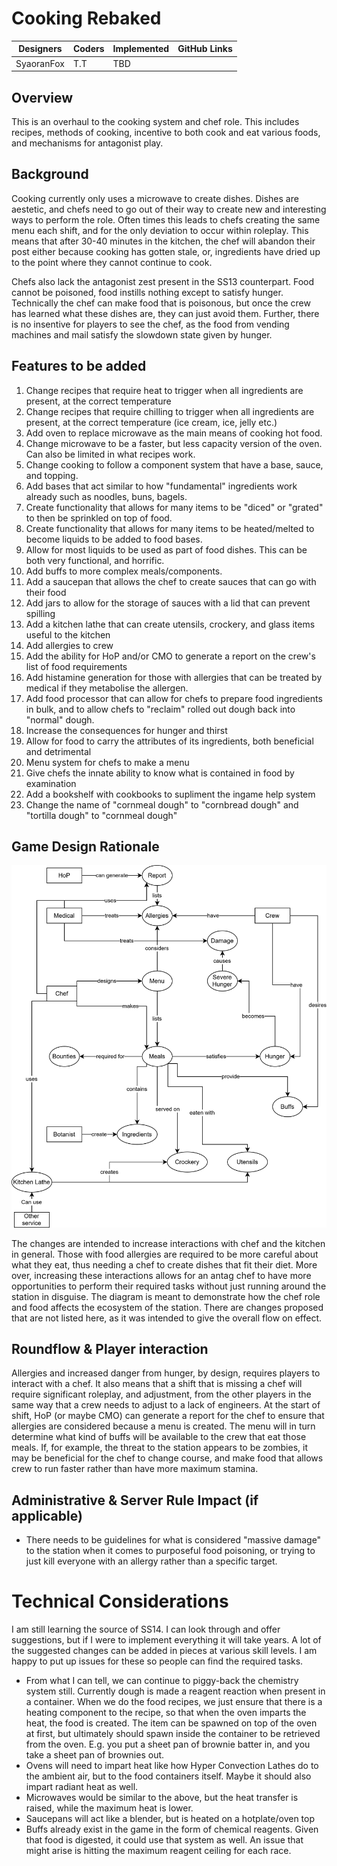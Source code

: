 # Cooking Rebaked


| Designers | Coders | Implemented | GitHub Links |
|---|---|---|---| 
| SyaoranFox | T.T | TBD |

## Overview

This is an overhaul to the cooking system and chef role. This includes recipes, methods of cooking, incentive to both cook and eat various foods, and mechanisms for antagonist play.

## Background

Cooking currently only uses a microwave to create dishes. Dishes are aestetic, and chefs need to go out of their way to create new and interesting ways to perform the role. Often times this leads to chefs creating the same menu each shift, and for the only deviation to occur within roleplay. This means that after 30-40 minutes in the kitchen, the chef will abandon their post either because cooking has gotten stale, or, ingredients have dried up to the point where they cannot continue to cook.

Chefs also lack the antagonist zest present in the SS13 counterpart. Food cannot be poisoned, food instills nothing except to satisfy hunger. Technically the chef can make food that is poisonous, but once the crew has learned what these dishes are, they can just avoid them. Further, there is no insentive for players to see the chef, as the food from vending machines and mail satisfy the slowdown state given by hunger.

## Features to be added

1. Change recipes that require heat to trigger when all ingredients are present, at the correct temperature
2. Change recipes that require chilling to trigger when all ingredients are present, at the correct temperature (ice cream, ice, jelly etc.)
3. Add oven to replace microwave as the main means of cooking hot food.
4. Change microwave to be a faster, but less capacity version of the oven. Can also be limited in what recipes work.
5. Change cooking to follow a component system that have a base, sauce, and topping.
6. Add bases that act similar to how "fundamental" ingredients work already such as noodles, buns, bagels.
7. Create functionality that allows for many items to be "diced" or "grated" to then be sprinkled on top of food.
8. Create functionality that allows for many items to be heated/melted to become liquids to be added to food bases.
9. Allow for most liquids to be used as part of food dishes. This can be both very functional, and horrific. 
10. Add buffs to more complex meals/components.
11. Add a saucepan that allows the chef to create sauces that can go with their food
12. Add jars to allow for the storage of sauces with a lid that can prevent spilling
13. Add a kitchen lathe that can create utensils, crockery, and glass items useful to the kitchen
14. Add allergies to crew
15. Add the ability for HoP and/or CMO to generate a report on the crew's list of food requirements
16. Add histamine generation for those with allergies that can be treated by medical if they metabolise the allergen.
17. Add food processor that can allow for chefs to prepare food ingredients in bulk, and to allow chefs to "reclaim" rolled out dough back into "normal" dough.
18. Increase the consequences for hunger and thirst
19. Allow for food to carry the attributes of its ingredients, both beneficial and detrimental
20. Menu system for chefs to make a menu
21. Give chefs the innate ability to know what is contained in food by examination
22. Add a bookshelf with cookbooks to supliment the ingame help system
23. Change the name of "cornmeal dough" to "cornbread dough" and "tortilla dough" to "cornmeal dough"

## Game Design Rationale

![Cooking Ecosystem](Cooking_Rebaked.svg)

The changes are intended to increase interactions with chef and the kitchen in general. Those with food allergies are required to be more careful about what they eat, thus needing a chef to create dishes that fit their diet. More over, increasing these interactions allows for an antag chef to have more opportunities to perform their required tasks without just running around the station in disguise. The diagram is meant to demonstrate how the chef role and food affects the ecosystem of the station. There are changes proposed that are not listed here, as it was intended to give the overall flow on effect.

## Roundflow & Player interaction

Allergies and increased danger from hunger, by design, requires players to interact with a chef. It also means that a shift that is missing a chef will require significant roleplay, and adjustment, from the other players in the same way that a crew needs to adjust to a lack of engineers. At the start of shift, HoP (or maybe CMO) can generate a report for the chef to ensure that allergies are considered because a menu is created. The menu will in turn determine what kind of buffs will be available to the crew that eat those meals. If, for example, the threat to the station appears to be zombies, it may be beneficial for the chef to change course, and make food that allows crew to run faster rather than have more maximum stamina.

## Administrative & Server Rule Impact (if applicable)

- There needs to be guidelines for what is considered "massive damage" to the station when it comes to purposeful food poisoning, or trying to just kill everyone with an allergy rather than a specific target.

# Technical Considerations

I am still learning the source of SS14. I can look through and offer suggestions, but if I were to implement everything it will take years. A lot of the suggested changes can be added in pieces at various skill levels. I am happy to put up issues for these so people can find the required tasks.

- From what I can tell, we can continue to piggy-back the chemistry system still. Currently dough is made a reagent reaction when present in a container. When we do the food recipes, we just ensure that there is a heating component to the recipe, so that when the oven imparts the heat, the food is created. The item can be spawned on top of the oven at first, but ultimately should spawn inside the container to be retrieved from the oven. E.g. you put a sheet pan of brownie batter in, and you take a sheet pan of brownies out.
- Ovens will need to impart heat like how Hyper Convection Lathes do to the ambient air, but to the food containers itself. Maybe it should also impart radiant heat as well.
- Microwaves would be similar to the above, but the heat transfer is raised, while the maximum heat is lower.
- Saucepans will act like a blender, but is heated on a hotplate/oven top
- Buffs already exist in the game in the form of chemical reagents. Given that food is digested, it could use that system as well. An issue that might arise is hitting the maximum reagent ceiling for each race.
